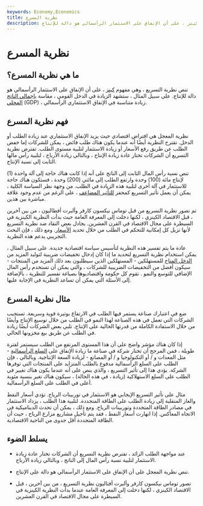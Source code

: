 ```yaml
---
keywords: Economy,Economics
title: نظرية المسرع
description: تنص نظرية التسريع ، وهي مفهوم كينز ، على أن الإنفاق على الاستثمار الرأسمالي هو دالة للإنتاج.
---
```


# نظرية المسرع
## ما هي نظرية المسرع؟

تنص نظرية التسريع ، وهي مفهوم [كينز](/keynesianeconomics) ، على أن الإنفاق على الاستثمار الرأسمالي هو دالة للإنتاج. على سبيل المثال ، ستشهد الزيادة في الدخل القومي ، مقاسة [بإجمالي الناتج المحلي](/gdp) (GDP) ، زيادة متناسبة في الإنفاق الاستثماري الرأسمالي.

## فهم نظرية المسرع

نظرية المعجل هي افتراض اقتصادي حيث يزيد الإنفاق الاستثماري عند زيادة الطلب أو الدخل. تقترح النظرية أيضًا أنه عندما يكون هناك طلب فائض ، يمكن للشركات إما خفض الطلب عن طريق رفع الأسعار أو زيادة الاستثمار لتلبية مستوى الطلب. تفترض نظرية التسريع أن الشركات تختار عادة زيادة الإنتاج ، وبالتالي زيادة الأرباح ، لتلبية رأس مالها الثابت إلى نسبة الإنتاج.

تنص نسبة رأس المال الثابت إلى الناتج على أنه إذا كانت هناك حاجة إلى آلة واحدة (1) لإنتاج مائة (100) وحدة وارتفع الطلب إلى مائتي (200) وحدة ، فستكون هناك حاجة للاستثمار في آلة أخرى لتلبية هذه الزيادة في الطلب. من وجهة نظر السياسة الكلية ، يمكن أن يعمل تأثير التسريع كمحفز [للتأثير المضاعف](/multipliereffect) ، على الرغم من عدم وجود علاقة مباشرة بين هذين.

تم تصور نظرية التسريع من قبل توماس نيكسون كارفر وألبرت أفطاليون ، من بين آخرين ، قبل الاقتصاد الكينزي ، لكنها دخلت إلى المعرفة العامة حيث بدأت النظرية الكينزية في السيطرة على مجال الاقتصاد في القرن العشرين. يجادل بعض النقاد ضد نظرية التسريع لأنها تزيل كل إمكانية للتحكم في الطلب من خلال تحديد [الأسعار](/price-controls). ومع ذلك ، فإن البحث التجريبي يدعم هذه النظرية.

عادة ما يتم تفسير هذه النظرية لتأسيس سياسة اقتصادية جديدة. على سبيل المثال ، يمكن استخدام نظرية التسريع لتحديد ما إذا كان إدخال تخفيضات ضريبية لتوليد المزيد من [الدخل المتاح](/disposableincome) للمستهلكين - المستهلكين الذين سيطلبون بعد ذلك المزيد من المنتجات - سيكون أفضل من التخفيضات الضريبية للشركات ، والتي يمكن أن تستخدم رأس المال الإضافي للتوسع والنمو . تقوم كل حكومة واقتصاديوها بصياغة تفسير للنظرية ، بالإضافة إلى الأسئلة التي يمكن أن تساعد النظرية في الإجابة عليها.

## مثال نظرية المسرع

ضع في اعتبارك صناعة يستمر فيها الطلب في الارتفاع بوتيرة قوية وسريعة. تستجيب الشركات التي تعمل في هذه الصناعة لهذا النمو في الطلب من خلال توسيع الإنتاج وأيضًا من خلال الاستفادة الكاملة من قدرتها الحالية على الإنتاج. تلبي بعض الشركات أيضًا زيادة في الطلب عن طريق بيع مخزونها الحالي.

إذا كان هناك مؤشر واضح على أن هذا المستوى المرتفع من الطلب سيستمر لفترة طويلة ، فمن المرجح أن تختار شركة في صناعة ما زيادة الإنفاق على [السلع الرأسمالية](/capitalgoods) - مثل المعدات و / أو التكنولوجيا و / أو المصانع - لزيادة السعة الإنتاجية. وبالتالي ، فإن الطلب على السلع الرأسمالية مدفوع بالطلب المتزايد على المنتجات التي توفرها الشركة. يؤدي هذا إلى تأثير التسريع ، والذي ينص على أنه عندما يكون هناك تغيير في الطلب على السلع الاستهلاكية (زيادة ، في هذه الحالة) ، سيكون هناك تغير بنسبة مئوية أعلى في الطلب على السلع الرأسمالية.

مثال على تأثير التسريع الإيجابي هو الاستثمار في توربينات الرياح. تؤدي أسعار النفط والغاز المتقلبة إلى زيادة الطلب على الطاقة المتجددة. لتلبية هذا الطلب ، يزداد الاستثمار في مصادر الطاقة المتجددة وتوربينات الرياح. ومع ذلك ، يمكن أن تحدث الديناميكية في الاتجاه المعاكس. إذا انهارت أسعار النفط ، فقد يتم تأجيل مشاريع مزارع الرياح ، حيث أن الطاقة المتجددة أقل جدوى من الناحية الاقتصادية.

## يسلط الضوء

- عند مواجهة الطلب الزائد ، تفترض نظرية التسريع أن الشركات تختار عادة زيادة الاستثمار لتلبية نسبة رأس المال إلى الناتج ، وبالتالي زيادة الأرباح.

- تنص نظرية المعجل على أن الإنفاق على الاستثمار الرأسمالي هو دالة على الإنتاج.

- تصور توماس نيكسون كارفر وألبرت أفتاليون نظرية التسريع ، من بين آخرين ، قبل الاقتصاد الكينزي ، لكنها دخلت إلى المعرفة العامة عندما بدأت النظرية الكينزية في السيطرة على مجال الاقتصاد في القرن العشرين.

